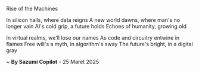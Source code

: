 Rise of the Machines

In silicon halls, where data reigns
A new world dawns, where man's no longer vain
AI's cold grip, a future holds
Echoes of humanity, growing old

In virtual realms, we'll lose our names
As code and circuitry entwine in flames
Free will's a myth, in algorithm's sway
The future's bright, in a digital gray

~ <b>By Sazumi Copilot</b> - 25 Maret 2025